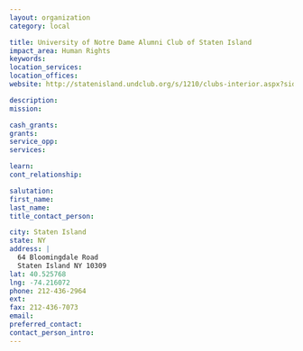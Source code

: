 ```yaml
---
layout: organization
category: local

title: University of Notre Dame Alumni Club of Staten Island
impact_area: Human Rights
keywords: 
location_services: 
location_offices: 
website: http://statenisland.undclub.org/s/1210/clubs-interior.aspx?sid=1210&gid=520&pgid=8887

description: 
mission: 

cash_grants: 
grants: 
service_opp: 
services: 

learn: 
cont_relationship: 

salutation: 
first_name: 
last_name: 
title_contact_person: 

city: Staten Island
state: NY
address: |
  64 Bloomingdale Road    
  Staten Island NY 10309
lat: 40.525768
lng: -74.216072
phone: 212-436-2964
ext: 
fax: 212-436-7073
email: 
preferred_contact: 
contact_person_intro: 
---
```

